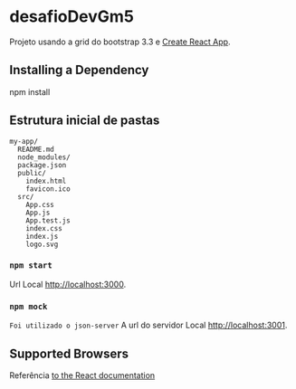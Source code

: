 # desafioDevGm5

Projeto usando a grid do bootstrap 3.3 e [Create React App](https://github.com/facebookincubator/create-react-app).

## Installing a Dependency

npm install

## Estrutura inicial de pastas

```
my-app/
  README.md
  node_modules/
  package.json
  public/
    index.html
    favicon.ico
  src/
    App.css
    App.js
    App.test.js
    index.css
    index.js
    logo.svg
```

### `npm start`

Url Local [http://localhost:3000](http://localhost:3000).

### `npm mock`

`Foi utilizado o json-server`
A url do servidor Local [http://localhost:3001](http://localhost:3001).

## Supported Browsers

Referência [to the React documentation](https://reactjs.org/docs/react-dom.html#browser-support)

